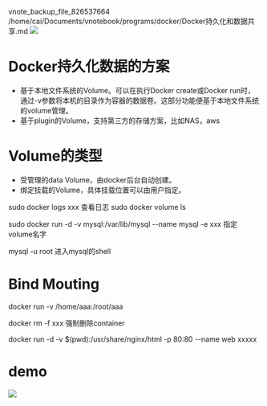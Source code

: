 vnote_backup_file_826537664 /home/cai/Documents/vnotebook/programs/docker/Docker持久化和数据共享.md
![](_v_images/20200101192617296_518751380.png)

# Docker持久化数据的方案
+ 基于本地文件系统的Volume。可以在执行Docker create或Docker run时，通过-v参数将本机的目录作为容器的数据卷。这部分功能便基于本地文件系统的volume管理。
+ 基于plugin的Volume，支持第三方的存储方案，比如NAS，aws

# Volume的类型
+ 受管理的data Volume，由docker后台自动创建。
+ 绑定挂载的Volume，具体挂载位置可以由用户指定。

sudo docker logs xxx 查看日志
sudo docker volume ls

sudo docker run -d -v mysql:/var/lib/mysql --name mysql -e xxx
指定volume名字

mysql -u root
进入mysql的shell

# Bind Mouting

docker run -v /home/aaa:/root/aaa

docker rm -f xxx 强制删除container

docker run -d -v $(pwd):/usr/share/nginx/html -p 80:80 --name web xxxxx


# demo
![](_v_images/20200101205418663_44131556.png)


